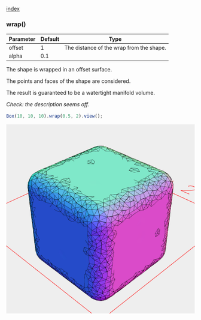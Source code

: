[index](../../nb/api/index.md)
### wrap()
Parameter|Default|Type
---|---|---
offset|1|The distance of the wrap from the shape.
alpha|0.1

The shape is wrapped in an offset surface.

The points and faces of the shape are considered.

The result is guaranteed to be a watertight manifold volume.

_Check: the description seems off._

```JavaScript
Box(10, 10, 10).wrap(0.5, 2).view();
```

![Image](wrap.md.0.png)
